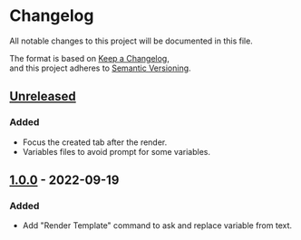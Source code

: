 # Changelog
All notable changes to this project will be documented in this file.

The format is based on [Keep a Changelog](https://keepachangelog.com/en/1.0.0/),  
and this project adheres to [Semantic Versioning](https://semver.org/spec/v2.0.0.html).

## [Unreleased]

### Added
- Focus the created tab after the render.
- Variables files to avoid prompt for some variables.

## [1.0.0] - 2022-09-19
### Added
- Add "Render Template" command to ask and replace variable from text.

[Unreleased]: https://github.com/Laulol/vscode-tiny-templating/compare/v1.0.0...HEAD
[1.0.0]: https://github.com/Laulol/vscode-tiny-templating/releases/tag/v1.0.0